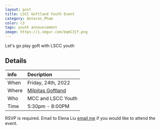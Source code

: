 ```yaml
---
layout: post
title: LSCC Goftland Youth Event
category: Antares_Pham
color: c3
tags: youth announcement
image: https://i.imgur.com/bqmC3jY.png
---
```

Let's go play goft with LSCC youth
<!--more-->
## Details

info | Decription
:--- | :---
When | Friday, 24th, 2022
Where | [Milpitas Goftland]
Who | MCC and LSCC Youth
Time | 5:30pm - 8:00PM

RSVP is required. Email to Elena Liu <a href="elena.liu@livingstonescc.com">email me</a> if you would like to attend the event.

[Milpitas Goftland]: https://goo.gl/maps/n1ofBMcybqYTzaJc7

